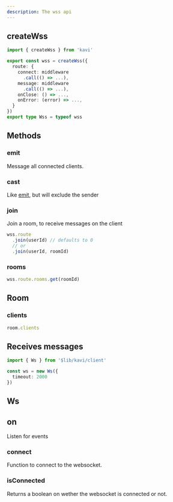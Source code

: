 ```yaml
---
description: The wss api
---
```


## createWss
```ts file=server.ts
import { createWss } from 'kavi'

export const wss = createWss({
  route: {
    connect: middleware
      .call(() => ...),
    message: middleware
      .call(() => ...),
    onClose: () => ...,
    onError: (error) => ...,
  }
})
export type Wss = typeof wss
```

## Methods

### emit
Message all connected clients.

### cast
Like [emit](#emit), but will exclude the sender

### join
Join a room, to receive messages on the client
```ts
wss.route
  .join(userId) // defaults to 0
  // or
  .join(userId, roomId)
```

### rooms
```ts
wss.route.rooms.get(roomId)
```

## Room 

### clients
```ts
room.clients
```

## Receives messages

```ts file=client
import { Ws } from '$lib/kavi/client'

const ws = new Ws({
  timeout: 2000
})
```

## Ws

## on
Listen for events

### connect
Function to connect to the websocket.

### isConnected
Returns a boolean on wether the websocket is connected or not.
